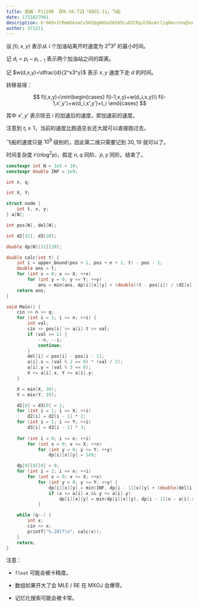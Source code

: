 ```yaml
---
title: 题解：P11290 【MX-S6-T2】「KDOI-11」飞船
date: 1731827061
description: b'6K6+ICRmKGkseCx5KSQg6KGo56S65LuOICRpJCDkuKrliqDmsrnnq5nnprvlvIDml7bpgJ/luqbkuLogJDJeeDNeeSQg55qE5pyA5bCP5pe26Ze044CCCgrorrAgJGRfaT1wX2ktcF97aS0xfSQg6KGo56S65Lik5Liq5Yqg5rK556uZ5LmL6Ze055qE6Led56a744CCCgrorrAgJHcoZCx4LHkpPVxkZnJhY3tkfXsyXngzXnl9JCDooajnpLogJHgseSQg6YCf5bqm5LiL6LWw'
author: 371511
---
```


设 $f(i,x,y)$ 表示从 $i$ 个加油站离开时速度为 $2^x3^y$ 的最小时间。

记 $d_i=p_i-p_{i-1}$ 表示两个加油站之间的距离。

记 $w(d,x,y)=\dfrac{d}{2^x3^y}$ 表示 $x,y$ 速度下走 $d$ 的时间。

转移易得：

$$
f(i,x,y)=\min\begin{cases}
f(i-1,x,y)+w(d_i,x,y)\\
f(i-1,x',y')+w(d_i,x',y')+t_i
\end{cases}
$$

其中 $x',y'$ 表示除去 $i$ 的加速后的速度，即加速前的速度。

注意到 $t_i\ge1$，当前的速度比跑道总长还大就可以直接跑过去。

飞船的速度只是 $10^9$ 级别的，因此第二维只需要记到 $30,19$ 就可以了。

时间复杂度 $\mathcal O(n\log^2 p)$，假定 $n,q$ 同阶、$p,y$ 同阶。结束了。

```cpp
constexpr int N = 1e5 + 10;
constexpr double INF = 1e9;

int n, q;

int X, Y;

struct node {
	int t, x, y;
} a[N];

int pos[N], del[N];

int d2[31], d3[20];

double dp[N][31][20];

double calc(int t) {
	int i = upper_bound(pos + 1, pos + n + 1, t) - pos - 1;
	double ans = t;
	for (int x = 0; x <= X; ++x)
		for (int y = 0; y <= Y; ++y)
			ans = min(ans, dp[i][x][y] + (double)(t - pos[i]) / (d2[x] * d3[y]));
	return ans;
}

void Main() {
	cin >> n >> q;
	for (int i = 1; i <= n; ++i) {
		int val;
		cin >> pos[i] >> a[i].t >> val;
		if (val == 1) {
			--n, --i;
			continue;
		}
		del[i] = pos[i] - pos[i - 1];
		a[i].x = (val % 2 == 0) * (val / 2);
		a[i].y = (val % 3 == 0);
		X += a[i].x, Y += a[i].y;
	}

	X = min(X, 30);
	Y = min(Y, 19);

	d2[0] = d3[0] = 1;
	for (int i = 1; i <= X; ++i)
		d2[i] = d2[i - 1] * 2;
	for (int i = 1; i <= Y; ++i)
		d3[i] = d3[i - 1] * 3;
	
	for (int i = 0; i <= n; ++i)
		for (int x = 0; x <= X; ++x)
			for (int y = 0; y <= Y; ++y)
				dp[i][x][y] = 1e9;

	dp[0][0][0] = 0;
	for (int i = 1; i <= n; ++i)
		for (int x = 0; x <= X; ++x)
			for (int y = 0; y <= Y; ++y) {
				dp[i][x][y] = min(INF, dp[i - 1][x][y] + (double)del[i] / (d2[x] * d3[y]));
				if (x >= a[i].x && y >= a[i].y)
					dp[i][x][y] = min(dp[i][x][y], dp[i - 1][x - a[i].x][y - a[i].y] + (double)del[i] / (d2[x - a[i].x] * d3[y - a[i].y]) + a[i].t);
			}

	while (q--) {
		int x;
		cin >> x;
		printf("%.20lf\n", calc(x));
	}
	return;
}
```

注意：

+ `float` 可能会被卡精度。

+ 数组如果开大了会 MLE / RE 在 MXOJ 会爆零。

+ 记忆化搜索可能会被卡常。
